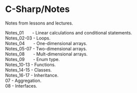# C-Sharp/Notes

Notes from lessons and lectures.  
  
Notes_01&nbsp;&nbsp;&nbsp;&nbsp;&nbsp;&nbsp;&nbsp;- Linear calculations and conditional statements.  
Notes_02-03 - Loops.  
Notes_04&nbsp;&nbsp;&nbsp;&nbsp;&nbsp;&nbsp;&nbsp;- One-dimensional arrays.  
Notes_05-07 - Two-dimensional arrays.  
Notes_08&nbsp;&nbsp;&nbsp;&nbsp;&nbsp;&nbsp;&nbsp;- Mult-dimensional arrays.  
Notes_09&nbsp;&nbsp;&nbsp;&nbsp;&nbsp;&nbsp;&nbsp;- Enum type.  
Notes_10-13	- Functions.  
Notes_14-15 - Classes.  
Notes_16-17 - Inheritance.  
07 - Aggregation.  
08 - Interfaces.  
